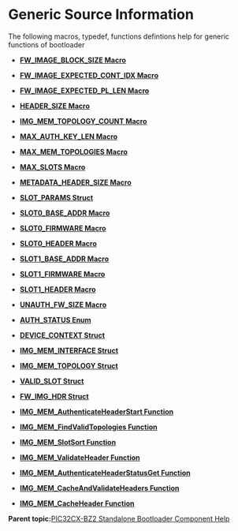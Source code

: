 # Generic Source Information

The following macros, typedef, functions defintions help for generic functions of bootloader

-   **[FW\_IMAGE\_BLOCK\_SIZE Macro](GUID-D80A0687-7882-4113-8AC1-DE50E569ECB3.md)**  

-   **[FW\_IMAGE\_EXPECTED\_CONT\_IDX Macro](GUID-40B6BE17-6888-442C-B278-C7315CF29BB6.md)**  

-   **[FW\_IMAGE\_EXPECTED\_PL\_LEN Macro](GUID-4A279764-C14B-42E7-AE63-74FB5385A12A.md)**  

-   **[HEADER\_SIZE Macro](GUID-0B6BCA96-AD39-49A5-ADEE-70FADE4954CE.md)**  

-   **[IMG\_MEM\_TOPOLOGY\_COUNT Macro](GUID-42E66214-74F6-4727-BA23-90B47F7A46D1.md)**  

-   **[MAX\_AUTH\_KEY\_LEN Macro](GUID-6D4995AC-20AC-4C62-BB7A-C15D087FB8B5.md)**  

-   **[MAX\_MEM\_TOPOLOGIES Macro](GUID-2B957012-A09E-4195-AD9B-7816864AE7D4.md)**  

-   **[MAX\_SLOTS Macro](GUID-C41105AD-522B-4866-AC66-75A20110587A.md)**  

-   **[METADATA\_HEADER\_SIZE Macro](GUID-2CA9741B-15B1-4C21-8568-66639406EED6.md)**  

-   **[SLOT\_PARAMS Struct](GUID-8A4CFC3C-660B-4DEA-803D-8B510920C4FA.md)**  

-   **[SLOT0\_BASE\_ADDR Macro](GUID-93985CDD-F578-4CB7-AE78-E65FC8AFCF1E.md)**  

-   **[SLOT0\_FIRMWARE Macro](GUID-05B545E2-37BC-44D7-90A2-033861C5AFB4.md)**  

-   **[SLOT0\_HEADER Macro](GUID-D850D1AE-FD20-484E-BAD0-1356CA400E66.md)**  

-   **[SLOT1\_BASE\_ADDR Macro](GUID-AE441BF4-67BB-443B-96F3-7A167FBC89E4.md)**  

-   **[SLOT1\_FIRMWARE Macro](GUID-181EFEDD-2EC3-47C5-8B34-A5BCB4C94F9B.md)**  

-   **[SLOT1\_HEADER Macro](GUID-313F50D3-16E7-49B1-A249-C4C5E027EB83.md)**  

-   **[UNAUTH\_FW\_SIZE Macro](GUID-AC61FBEF-AB6A-4211-883E-9B8B67E3EF27.md)**  

-   **[AUTH\_STATUS Enum](GUID-F3053C15-A0B6-4DB9-870B-B5953F0CF73D.md)**  

-   **[DEVICE\_CONTEXT Struct](GUID-7BCE9F7A-D28B-445B-9ED2-D7EA1B1B4B2F.md)**  

-   **[IMG\_MEM\_INTERFACE Struct](GUID-FD428666-13E8-4B77-A4DB-5ED53F992A23.md)**  

-   **[IMG\_MEM\_TOPOLOGY Struct](GUID-34734A12-8C88-4DB1-941A-46CC30B465D7.md)**  

-   **[VALID\_SLOT Struct](GUID-2B7BCE9C-B7BB-4D41-995B-8A109D44C68F.md)**  

-   **[FW\_IMG\_HDR Struct](GUID-99485118-6F10-4B1E-B539-85DCE4019F88.md)**  

-   **[IMG\_MEM\_AuthenticateHeaderStart Function](GUID-2F226F4D-8C80-4A6C-8416-45D070CCB143.md)**  

-   **[IMG\_MEM\_FindValidTopologies Function](GUID-36B94A80-5692-4ECF-A2C1-EA0254B835BF.md)**  

-   **[IMG\_MEM\_SlotSort Function](GUID-0251276B-DF3F-47DD-8545-BF927AF7DF37.md)**  

-   **[IMG\_MEM\_ValidateHeader Function](GUID-DD8C4D06-9F06-429F-9591-4CFA63D07E97.md)**  

-   **[IMG\_MEM\_AuthenticateHeaderStatusGet Function](GUID-02FDBC5B-C6C9-43FC-9770-801325FFED37.md)**  

-   **[IMG\_MEM\_CacheAndValidateHeaders Function](GUID-E19B8456-6CA2-404B-9C0E-0C2C8661E453.md)**  

-   **[IMG\_MEM\_CacheHeader Function](GUID-0A7A702E-7C09-4487-AF02-48F8EBB5A1DF.md)**  


**Parent topic:**[PIC32CX-BZ2 Standalone Bootloader Component Help](GUID-A04B5B1F-202B-4944-B18F-13E4857CC3CD.md)

